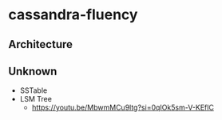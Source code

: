 # cassandra-fluency

## Architecture

## Unknown
- SSTable
- LSM Tree
    - https://youtu.be/MbwmMCu9ltg?si=0qIOk5sm-V-KEflC